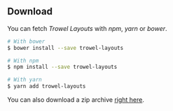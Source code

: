 ## Download

You can fetch *Trowel Layouts* with *npm*, *yarn* or *bower*.

```bash
# With bower
$ bower install --save trowel-layouts

# With npm
$ npm install --save trowel-layouts

# With yarn
$ yarn add trowel-layouts
```

You can also download a zip archive [right here](https://github.com/FriendsOfTrowel/Layouts/archive/master.zip).
